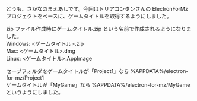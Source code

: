 どうも、さかなのまえあしです。今回はトリアコンタンさんの ElectronForMz プロジェクトをベースに、ゲームタイトルを取得するようにしました。

zip ファイル作成時にゲームタイトル.zip という名前で作成されるようになりました。<br> Windows: <ゲームタイトル>.zip<br> Mac: <ゲームタイトル>.dmg<br> Linux: <ゲームタイトル>.AppImage<br>

セーブフォルダをゲームタイトルが「Project1」なら %APPDATA%/electron-for-mz/Project1<br> ゲームタイトルが「MyGame」なら %APPDATA%/electron-for-mz/MyGame<br> というようにしました。
